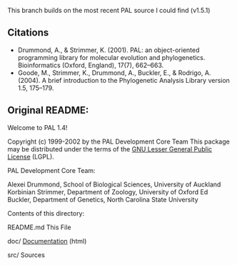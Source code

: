 This branch builds on the most recent PAL source I could find (v1.5.1) 

## Citations

* Drummond, A., & Strimmer, K. (2001). PAL: an object-oriented programming library for molecular evolution and phylogenetics. Bioinformatics (Oxford, England), 17(7), 662–663.
* Goode, M., Strimmer, K., Drummond, A., Buckler, E., & Rodrigo, A. (2004). A brief introduction to the Phylogenetic Analysis Library version 1.5, 175–179.

## Original README:

Welcome to PAL 1.4!


Copyright (c) 1999-2002 by the PAL Development Core Team
This package may be distributed under the terms of the
[GNU Lesser General Public License](./doc/license.html) (LGPL).


PAL Development Core Team:

Alexei Drummond, School of Biological Sciences, University of Auckland
Korbinian Strimmer, Department of Zoology, University of Oxford
Ed Buckler, Department of Genetics, North Carolina State University



Contents of this directory:

README.md     This File

doc/            [Documentation](./doc/index.html) (html)

src/            Sources

